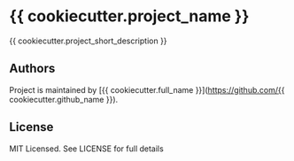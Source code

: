 # {{ cookiecutter.project_name }}

{{ cookiecutter.project_short_description }}

## Authors
Project is maintained by [{{ cookiecutter.full_name }}](https://github.com/{{ cookiecutter.github_name }}).

## License
MIT Licensed.  See LICENSE for full details